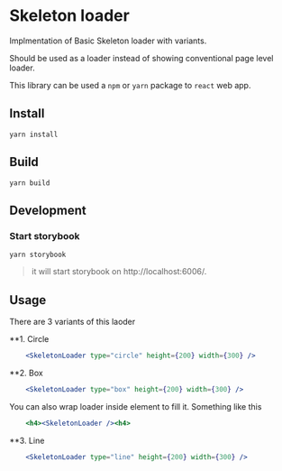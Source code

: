 # Skeleton loader

Implmentation of Basic Skeleton loader with variants.

Should be used as a loader instead of showing conventional page level loader.

This library can be used a `npm` or `yarn` package to `react` web app.

## Install

`yarn install`

## Build

`yarn build`

## Development 

### Start storybook

`yarn storybook`

>it will start storybook on http://localhost:6006/.

## Usage
There are 3 variants of this laoder 

**1. Circle
```jsx
    <SkeletonLoader type="circle" height={200} width={300} />
```
**2. Box

```jsx
    <SkeletonLoader type="box" height={200} width={300} />
```
You can also wrap loader inside element to fill it. Something like this

```jsx
    <h4><SkeletonLoader /><h4>
```
**3. Line
```jsx
    <SkeletonLoader type="line" height={200} width={300} />
```


